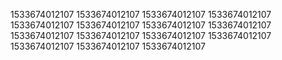 1533674012107
1533674012107
1533674012107
1533674012107
1533674012107
1533674012107
1533674012107
1533674012107
1533674012107
1533674012107
1533674012107
1533674012107
1533674012107
1533674012107
1533674012107